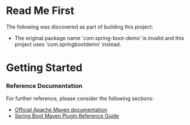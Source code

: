 # Read Me First
The following was discovered as part of building this project:

* The original package name 'com.spring-boot-demo' is invalid and this project uses 'com.springbootdemo' instead.

# Getting Started

### Reference Documentation
For further reference, please consider the following sections:

* [Official Apache Maven documentation](https://maven.apache.org/guides/index.html)
* [Spring Boot Maven Plugin Reference Guide](https://docs.spring.io/spring-boot/docs/2.2.8.RELEASE/maven-plugin/)

